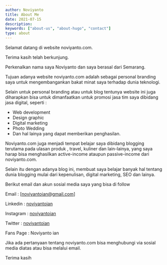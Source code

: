 ```yaml
---
author: Noviyanto
title: About Me
date: 2021-07-15
description:
keywords: ["about-us", "about-hugo", "contact"]
type: about
---
```


Selamat datang di website noviyanto.com.

Terima kasih telah berkunjung.

Perkenalkan nama saya Noviyanto dan saya berasal dari Semarang.

Tujuan adanya website noviyanto.com adalah sebagai personal branding saya untuk mengembangankan bakat minat saya terhadap dunia teknologi.

Selain untuk personal branding atau untuk blog tentunya website ini juga diharapkan bisa untuk dimanfaatkan untuk promosi jasa tim saya dibidang jasa digital, seperti :

- Web development
- Design graphic
- Digital marketing
- Photo Wedding
- Dan hal lainya yang dapat memberikan penghasilan.

Noviyanto.com juga menjadi tempat belajar saya dibidang blogging terutama pada ulasan produk , travel, kuliner dan lain-lainya, yang saya harap bisa menghasilkan active-income ataupun passive-income dari noviyanto.com.

Selain itu dengan adanya blog ini, membuat saya belajar banyak hal tentang dunia blogging mulai dari kepenulisan, digital marketing, SEO dan lainya.

Berikut email dan akun sosial media saya yang bisa di follow

Email : [noviyantoian@gmail.com]

Linkedin : [noviyantoian](https://www.linkedin.com/in/noviyantoian/)

Instagram : [noviyantoian](https://www.instagram.com/noviyantoian)

Twitter : [noviyantoian](https://www.twitter.com/noviyantoian)

Fans Page : Noviyanto ian

Jika ada pertanyaan tentang noviyanto.com bisa menghubungi via sosial media diatas atau bisa melalui email.

Terima kasih
